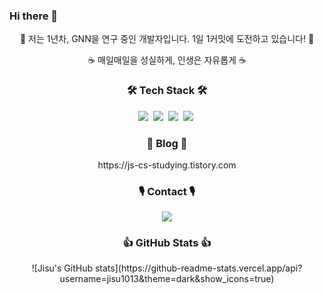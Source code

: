### Hi there 👋
<p align="center">
🌱 저는 1년차, GNN을 연구 중인 개발자입니다. 1일 1커밋에 도전하고 있습니다! 🌱
</p>
<p align="center">
☕️ 매일매일을 성실하게, 인생은 자유롭게 ☕️
</p>
<h3 align="center">🛠 Tech Stack 🛠</h3>

<p align="center">
  <img src="https://img.shields.io/badge/Python-3766AB?style=flat-square&logo=Python&logoColor=white"/></a>&nbsp
  <img src="https://img.shields.io/badge/Flask-092E20?style=flat-square&logo=Flask&logoColor=white"/></a>&nbsp
  <img src="https://img.shields.io/badge/PyTorch-FE642E?style=flat-square&logo=PyTorch&logoColor=white"/></a>&nbsp
  <img src="https://img.shields.io/badge/TensorFlow-FAAC58?style=flat-square&logo=TensorFlow&logoColor=white"/></a>&nbsp
</p>

<h3 align="center">🔆 Blog 🔆</h3>
<p align="center">https://js-cs-studying.tistory.com</p>

<h3 align="center">🎙 Contact 🎙</h3>
<p align="center">
  <a href="mailto:jsroh1013@naver.com"><img src="https://img.shields.io/badge/Gmail-d14836?style=flat-square&logo=Gmail&logoColor=white&link=jsroh1013@naver.com"/></a>
</p>
<h3 align="center"> 👍 GitHub Stats 👍 </h3>
<div align="center">  
![Jisu's GitHub stats](https://github-readme-stats.vercel.app/api?username=jisu1013&theme=dark&show_icons=true)
</div>

<!--
**jisu1013/jisu1013** is a ✨ _special_ ✨ repository because its `README.md` (this file) appears on your GitHub profile.
<h3 align="center">✨ Resume ✨</h3>
<p align="center">https://jisu1013.notion.site/Resume-94de9d2ebe22446ea60eea288d029f42</p>
Here are some ideas to get you started:

- 🔭 I’m currently working on ...
- 🌱 I’m currently learning ...
- 👯 I’m looking to collaborate on ...
- 🤔 I’m looking for help with ...
- 💬 Ask me about ...
- 📫 How to reach me: ...
- 😄 Pronouns: ...
- ⚡ Fun fact: ...
-->
